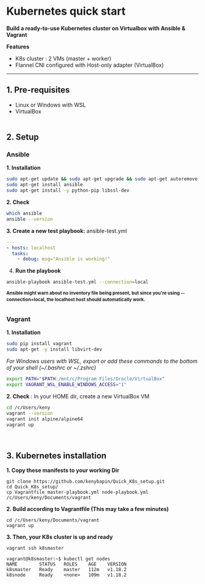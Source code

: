 # Kubernetes quick start
**Build a ready-to-use Kubernetes cluster on Virtualbox with Ansible & Vagrant**

**Features**  
- K8s cluster : 2 VMs (master + worker)
- Flannel CNI configured with Host-only adapter (VirtualBox) 
___
## 1. Pre-requisites
- Linux or Windows with WSL 
- VirtualBox
<br><br>
## 2. Setup
### Ansible 
**1. Installation**
```bash
sudo apt-get update && sudo apt-get upgrade && sudo apt-get autoremove
sudo apt-get install ansible
sudo apt-get install -y python-pip libssl-dev
```
**2. Check**
```bash
which ansible
ansible --version
```

**3. Create a new test playbook:** ansible-test.yml
```yaml
---
- hosts: localhost
  tasks:
    - debug: msg="Ansible is working!"
```

4. **Run the playbook**
```bash
ansible-playbook ansible-test.yml --connection=local
```
<sup>**Ansible might warn about no inventory file being present, but since you're using --connection=local, the localhost host should automatically work.**<sup><br><br>

### Vagrant

**1. Installation**
```bash
sudo pip install vagrant
sudo apt-get -y install libvirt-dev
```
*For Windows users with WSL, export or add these commands to the bottom of your shell (~/.bashrc or ~/.zshrc)*
```bash
export PATH="$PATH:/mnt/c/Program Files/Oracle/VirtualBox"
export VAGRANT_WSL_ENABLE_WINDOWS_ACCESS="1"
```

**2. Check** : In your HOME dir, create a new VirtualBox VM
```bash
cd /c/Users/keny
vagrant --version
vagrant init alpine/alpine64
vagrant up
```
&nbsp;
## 3. Kubernetes installation
**1. Copy these manifests to your working Dir**  
```
git clone https://github.com/kenybapin/Quick_K8s_setup.git
cd Quick_K8s_setup/
cp Vagrantfile master-playbook.yml node-playbook.yml /c/Users/keny/Documents/vagrant
```
**2. Build according to Vagrantfile (This may take a few minutes)**
```
cd /c/Users/keny/Documents/vagrant
vagrant up
```
**3. Then, your K8s cluster is up and ready**
```
vagrant ssh k8smaster

vagrant@k8smaster:~$ kubectl get nodes
NAME        STATUS   ROLES    AGE    VERSION
k8smaster   Ready    master   112m   v1.18.2
k8snode     Ready    <none>   109m   v1.18.2

```
